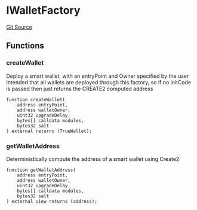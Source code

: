 # IWalletFactory
[Git Source](https://github.com/TrueWallet/contracts/blob/43e94f0622a36448f24323cfe74a0e2604784f80/src/wallet/IWalletFactory.sol)


## Functions
### createWallet

Deploy a smart wallet, with an entryPoint and Owner specified by the user
Intended that all wallets are deployed through this factory, so if no initCode is passed
then just returns the CREATE2 computed address


```solidity
function createWallet(
    address entryPoint,
    address walletOwner,
    uint32 upgradeDelay,
    bytes[] calldata modules,
    bytes32 salt
) external returns (TrueWallet);
```

### getWalletAddress

Deterministically compute the address of a smart wallet using Create2


```solidity
function getWalletAddress(
    address entryPoint,
    address walletOwner,
    uint32 upgradeDelay,
    bytes[] calldata modules,
    bytes32 salt
) external view returns (address);
```

